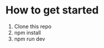 <h1>How to get started</h1>
<ol>
  <li>Clone this repo</li>
  <li>npm install</li>
  <li>npm run dev</li>
</ol>